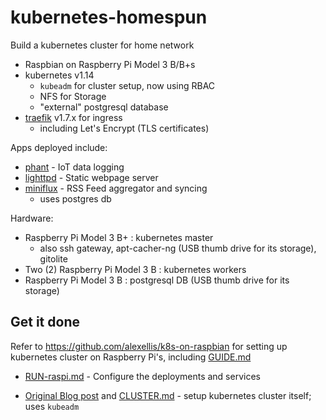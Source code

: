 # kubernetes-homespun

Build a kubernetes cluster for home network

 - Raspbian on Raspberry Pi Model 3 B/B+s
 - kubernetes v1.14
   - `kubeadm` for cluster setup, now using RBAC
   - NFS for Storage
   - "external" postgresql database
 - [traefik](https://github.com/containous/traefik) v1.7.x for ingress
   - including Let's Encrypt (TLS certificates)

Apps deployed include:

  - [phant](https://hub.docker.com/r/dpcrook/phant_server-docker) - IoT data logging
  - [lighttpd](https://hub.docker.com/r/dpcrook/alpine-lighttpd-static) - Static webpage server
  - [miniflux](https://hub.docker.com/r/miniflux/miniflux) - RSS Feed aggregator and syncing
    - uses postgres db

Hardware:

 - Raspberry Pi Model 3 B+ : kubernetes master
   - also ssh gateway, apt-cacher-ng (USB thumb drive for its storage), gitolite
 - Two (2) Raspberry Pi Model 3 B : kubernetes workers
 - Raspberry Pi Model 3 B : postgresql DB (USB thumb drive for its storage)


## Get it done

Refer to https://github.com/alexellis/k8s-on-raspbian for setting up kubernetes cluster on Raspberry Pi's, including [GUIDE.md](https://github.com/alexellis/k8s-on-raspbian/blob/master/GUIDE.md)

  - [RUN-raspi.md](RUN-raspi.md) - Configure the deployments and services

  - [Original Blog post](https://idcrook.github.io/Kubernetes-Ubuntu-18.04-Bare-Metal-Single-Host/) and [CLUSTER.md](Archive/CLUSTER.md) - setup kubernetes cluster itself; uses `kubeadm`
